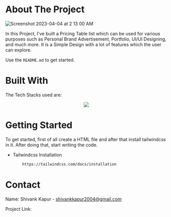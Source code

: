 <!-- ABOUT THE PROJECT -->
# About The Project
![Screenshot 2023-04-04 at 2 13 00 AM](https://user-images.githubusercontent.com/115289871/229628886-2a2795a5-3d92-40ff-b459-b2cf654a6a5c.png)



In this Project, I've built a Pricing Table list which can be used for various purposes such as Personal Brand Advertisement, Portfolio, UI/UI Designing, and much more. It is a Simple Design with a lot of features which the user can explore.


Use the `README.md` to get started.



<!-- BUILT WITH -->
# Built With

The Tech Stacks used are:

<div align="center">
<a href="https://skillicons.dev">
    <img src="https://skillicons.dev/icons?i=html,tailwindcss" />
</a>
</div>



<!-- GETTING STARTED -->
# Getting Started
To get started, first of all create a HTML file and after that install tailwindcss in it. After doing that, start writing the code.


* Tailwindcss Installation

  ```sh
      https://tailwindcss.com/docs/installation
  ```
  



<!-- CONTACT -->
# Contact

Name: Shivank Kapur - shivankkapur2004@gmail.com

Project Link: 
